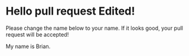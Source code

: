 # Hello pull request Edited!

Please change the name below to your name. If it looks good, your pull request will be accepted!

My name is Brian.
